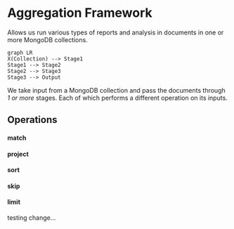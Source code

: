 # Aggregation Framework 
Allows us run various types of reports and analysis in documents in one or more MongoDB collections.

```mermaid
graph LR
X(Collection) --> Stage1
Stage1 --> Stage2
Stage2 --> Stage3
Stage3 --> Output
```

We take input from a MongoDB collection and pass the documents through _1 or more_ stages. Each of which performs a different operation on its inputs.

## Operations
#### match
#### project
#### sort
#### skip
#### limit

testing change...